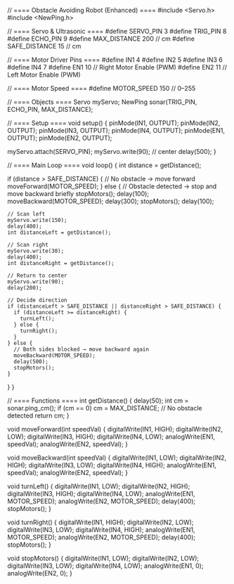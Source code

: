 // ==== Obstacle Avoiding Robot (Enhanced) ====
#include <Servo.h>
#include <NewPing.h>

// ==== Servo & Ultrasonic ====
#define SERVO_PIN 3
#define TRIG_PIN 8
#define ECHO_PIN 9
#define MAX_DISTANCE 200     // cm
#define SAFE_DISTANCE 15     // cm

// ==== Motor Driver Pins ====
#define IN1 4
#define IN2 5
#define IN3 6
#define IN4 7
#define EN1 10   // Right Motor Enable (PWM)
#define EN2 11   // Left Motor Enable (PWM)

// ==== Motor Speed ====
#define MOTOR_SPEED 150   // 0–255

// ==== Objects ====
Servo myServo;
NewPing sonar(TRIG_PIN, ECHO_PIN, MAX_DISTANCE);

// ==== Setup ====
void setup() {
  pinMode(IN1, OUTPUT);
  pinMode(IN2, OUTPUT);
  pinMode(IN3, OUTPUT);
  pinMode(IN4, OUTPUT);
  pinMode(EN1, OUTPUT);
  pinMode(EN2, OUTPUT);

  myServo.attach(SERVO_PIN);
  myServo.write(90); // center
  delay(500);
}

// ==== Main Loop ====
void loop() {
  int distance = getDistance();

  if (distance > SAFE_DISTANCE) {
    // No obstacle → move forward
    moveForward(MOTOR_SPEED);
  } else {
    // Obstacle detected → stop and move backward briefly
    stopMotors();
    delay(100);
    moveBackward(MOTOR_SPEED);
    delay(300);
    stopMotors();
    delay(100);

    // Scan left
    myServo.write(150);
    delay(400);
    int distanceLeft = getDistance();

    // Scan right
    myServo.write(30);
    delay(400);
    int distanceRight = getDistance();

    // Return to center
    myServo.write(90);
    delay(200);

    // Decide direction
    if (distanceLeft > SAFE_DISTANCE || distanceRight > SAFE_DISTANCE) {
      if (distanceLeft >= distanceRight) {
        turnLeft();
      } else {
        turnRight();
      }
    } else {
      // Both sides blocked → move backward again
      moveBackward(MOTOR_SPEED);
      delay(500);
      stopMotors();
    }
  }
}

// ==== Functions ====
int getDistance() {
  delay(50);
  int cm = sonar.ping_cm();
  if (cm == 0) cm = MAX_DISTANCE;  // No obstacle detected
  return cm;
}

void moveForward(int speedVal) {
  digitalWrite(IN1, HIGH);
  digitalWrite(IN2, LOW);
  digitalWrite(IN3, HIGH);
  digitalWrite(IN4, LOW);
  analogWrite(EN1, speedVal);
  analogWrite(EN2, speedVal);
}

void moveBackward(int speedVal) {
  digitalWrite(IN1, LOW);
  digitalWrite(IN2, HIGH);
  digitalWrite(IN3, LOW);
  digitalWrite(IN4, HIGH);
  analogWrite(EN1, speedVal);
  analogWrite(EN2, speedVal);
}

void turnLeft() {
  digitalWrite(IN1, LOW);
  digitalWrite(IN2, HIGH);
  digitalWrite(IN3, HIGH);
  digitalWrite(IN4, LOW);
  analogWrite(EN1, MOTOR_SPEED);
  analogWrite(EN2, MOTOR_SPEED);
  delay(400);
  stopMotors();
}

void turnRight() {
  digitalWrite(IN1, HIGH);
  digitalWrite(IN2, LOW);
  digitalWrite(IN3, LOW);
  digitalWrite(IN4, HIGH);
  analogWrite(EN1, MOTOR_SPEED);
  analogWrite(EN2, MOTOR_SPEED);
  delay(400);
  stopMotors();
}

void stopMotors() {
  digitalWrite(IN1, LOW);
  digitalWrite(IN2, LOW);
  digitalWrite(IN3, LOW);
  digitalWrite(IN4, LOW);
  analogWrite(EN1, 0);
  analogWrite(EN2, 0);
}
